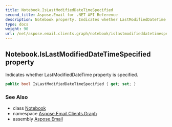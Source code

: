 ```yaml
---
title: Notebook.IsLastModifiedDateTimeSpecified
second_title: Aspose.Email for .NET API Reference
description: Notebook property. Indicates whether LastModifiedDateTime property is specified
type: docs
weight: 90
url: /net/aspose.email.clients.graph/notebook/islastmodifieddatetimespecified/
---
```

## Notebook.IsLastModifiedDateTimeSpecified property

Indicates whether LastModifiedDateTime property is specified.

```csharp
public bool IsLastModifiedDateTimeSpecified { get; set; }
```

### See Also

* class [Notebook](../)
* namespace [Aspose.Email.Clients.Graph](../../notebook/)
* assembly [Aspose.Email](../../../)


